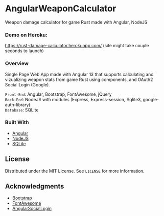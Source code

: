 # AngularWeaponCalculator
 Weapon damage calculator for game Rust made with Angular, NodeJS

 ### Demo on Heroku:
 https://rust-damage-calculator.herokuapp.com/ (site might take couple seconds to launch)
 
  ### Overview
 
Single Page Web App made with Angular 13 that supports calculating and vizualizing weapon stats from game Rust using components, and OAuth2 Social Login (Google).

`Front-End`: Angular, Bootstrap, FontAwesome, jQuery\
`Back-End`: NodeJS with modules (Express, Express-session, Sqlite3, google-auth-library)\
`Database`: SQLite
 
 ### Built With

* [Angular](https://angular.io/)
* [NodeJS](https://nodejs.org/)
* [SQLite](https://www.sqlite.org/)

 <!-- LICENSE -->
## License

Distributed under the MIT License. See `LICENSE` for more information.

<!-- ACKNOWLEDGMENTS -->
## Acknowledgments

* [Bootstrap](https://getbootstrap.com/)
* [FontAwesome](https://fontawesome.com/)
* [AngularSocialLogin](https://github.com/abacritt/angularx-social-login)